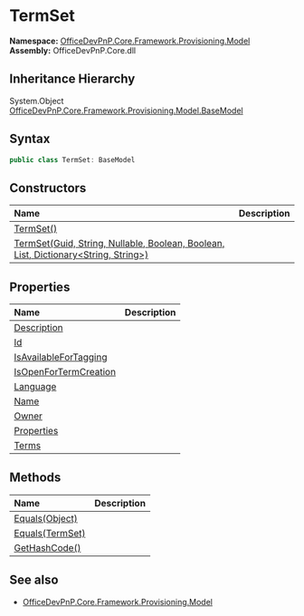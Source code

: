 # TermSet
**Namespace:** [OfficeDevPnP.Core.Framework.Provisioning.Model](OfficeDevPnP.Core.Framework.Provisioning.Model.md)  
**Assembly:** OfficeDevPnP.Core.dll  
## Inheritance Hierarchy
System.Object  
    [OfficeDevPnP.Core.Framework.Provisioning.Model.BaseModel](OfficeDevPnP.Core.Framework.Provisioning.Model.BaseModel.md)
## Syntax
```C#
public class TermSet: BaseModel
```
## Constructors
|**Name**|**Description**|
|:-----|:-----|
| [TermSet()](OfficeDevPnP.Core.Framework.Provisioning.Model.TermSet.ctor1.md) | 
| [TermSet(Guid, String, Nullable<Int32>, Boolean, Boolean, List<Term>, Dictionary<String, String>)](OfficeDevPnP.Core.Framework.Provisioning.Model.TermSet.ctor2.md) | 
## Properties
|**Name**|**Description**|
|:-----|:-----|
| [Description](OfficeDevPnP.Core.Framework.Provisioning.Model.TermSet.Description.md) | 
| [Id](OfficeDevPnP.Core.Framework.Provisioning.Model.TermSet.Id.md) | 
| [IsAvailableForTagging](OfficeDevPnP.Core.Framework.Provisioning.Model.TermSet.IsAvailableForTagging.md) | 
| [IsOpenForTermCreation](OfficeDevPnP.Core.Framework.Provisioning.Model.TermSet.IsOpenForTermCreation.md) | 
| [Language](OfficeDevPnP.Core.Framework.Provisioning.Model.TermSet.Language.md) | 
| [Name](OfficeDevPnP.Core.Framework.Provisioning.Model.TermSet.Name.md) | 
| [Owner](OfficeDevPnP.Core.Framework.Provisioning.Model.TermSet.Owner.md) | 
| [Properties](OfficeDevPnP.Core.Framework.Provisioning.Model.TermSet.Properties.md) | 
| [Terms](OfficeDevPnP.Core.Framework.Provisioning.Model.TermSet.Terms.md) | 
## Methods
|**Name**|**Description**|
|:-----|:-----|
| [Equals(Object)](OfficeDevPnP.Core.Framework.Provisioning.Model.TermSet.3520ddbb.md) | 
| [Equals(TermSet)](OfficeDevPnP.Core.Framework.Provisioning.Model.TermSet.3057bd77.md) | 
| [GetHashCode()](OfficeDevPnP.Core.Framework.Provisioning.Model.TermSet.1c6872bd.md) | 
## See also
- [OfficeDevPnP.Core.Framework.Provisioning.Model](OfficeDevPnP.Core.Framework.Provisioning.Model.md)
